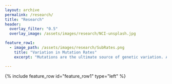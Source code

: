 ```yaml
---
layout: archive
permalink: /research/
title: "Research"
header:
  overlay_filter: "0.5"
  overlay_image: /assets/images/research/NCI-unsplash.jpg

feature_row1:
  - image_path: /assets/images/research/SubRates.png
    title: "Variation in Mutation Rates"
    excerpt: "Mutations are the ultimate source of genetic variation. Although it has become easier to obtain good estimate of mutation rates, we still know very little about how these rates vary intra- and interspecifically. My research utilizes bioinformatic analyses to estimate the mutations rates for different types of mutations (single nucleotide substitutions, indels, loss of heterozygosity, copy number variants, microsatellites, transposable elements) from mutation accumulation lines of *Daphnia magna*. So far, I have a found a surprising amount of intraspecific variation in mutations rates between genotypes and populations as well as between the nuclear and mitochondrial genome (). It is also becoming clear that rates for different mutation types do not strongly covary. In other words, the genotype with the highest rate for one mutation type may not necessarily have the highest rate for another type (e.g., substitutions vs. microsatellites []). These results have implications for the evolution of mutation rates and their genomic impacts."

---
```


{% include feature_row id="feature_row1" type="left" %}